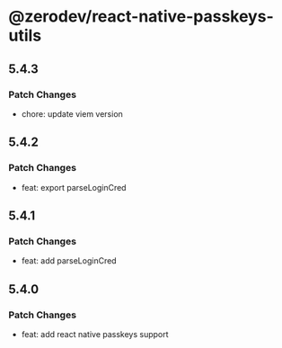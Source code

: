 # @zerodev/react-native-passkeys-utils

## 5.4.3

### Patch Changes

- chore: update viem version

## 5.4.2

### Patch Changes

- feat: export parseLoginCred

## 5.4.1

### Patch Changes

- feat: add parseLoginCred

## 5.4.0

### Patch Changes

- feat: add react native passkeys support
